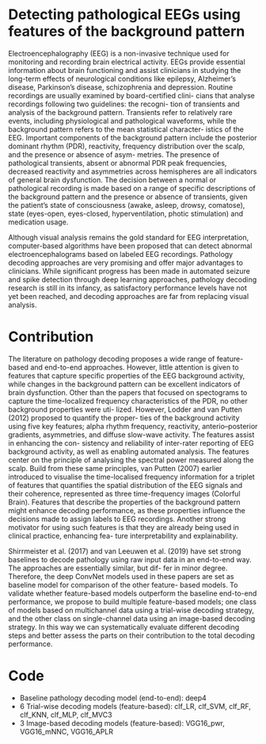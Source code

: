 # Detecting pathological EEGs using features of the background pattern

Electroencephalography (EEG) is a non-invasive technique used for
monitoring and recording brain electrical activity. EEGs provide
essential information about brain functioning and assist clinicians
in studying the long-term effects of neurological conditions like
epilepsy, Alzheimer’s disease, Parkinson’s disease, schizophrenia
and depression. Routine recordings are usually examined by board-certified clini-
cians that analyse recordings following two guidelines: the recogni-
tion of transients and analysis of the background pattern. Transients refer to relatively
rare events, including physiological and pathological waveforms,
while the background pattern refers to the mean statistical character-
istics of the EEG. Important components of the background pattern
include the posterior dominant rhythm (PDR), reactivity, frequency
distribution over the scalp, and the presence or absence of asym-
metries. The presence of pathological transients, absent or abnormal
PDR peak frequencies, decreased reactivity and asymmetries across
hemispheres are all indicators of general brain dysfunction. 
The decision between a normal or pathological recording is made based
on a range of specific descriptions of the background pattern and
the presence or absence of transients, given the patient’s state of
consciousness (awake, asleep, drowsy, comatose), state (eyes-open,
eyes-closed, hyperventilation, photic stimulation) and medication
usage. 

Although visual analysis remains the gold standard for EEG
interpretation, computer-based algorithms have been proposed that
can detect abnormal electroencephalograms based on labeled EEG
recordings. Pathology decoding approaches are very promising and
offer major advantages to clinicians. While significant progress has been made in automated seizure
and spike detection through deep learning approaches, pathology
decoding research is still in its infancy, as satisfactory performance
levels have not yet been reached, and decoding approaches are far from replacing visual analysis.


# Contribution 

The literature on pathology decoding proposes a wide range of
feature-based and end-to-end approaches. However, little attention
is given to features that capture specific properties of the EEG
background activity, while changes in the background pattern can
be excellent indicators of brain dysfunction. Other than the papers
that focused on spectograms to capture the time-localized frequency
characteristics of the PDR, no other background properties were uti-
lized. However, Lodder and van Putten (2012) proposed to quantify the proper-
ties of the background activity using five key features; alpha rhythm
frequency, reactivity, anterio–posterior gradients, asymmetries, and
diffuse slow-wave activity. The features assist in enhancing the con-
sistency and reliability of inter-rater reporting of EEG background
activity, as well as enabling automated analysis. The features center
on the principle of analysing the spectral power measured along the
scalp. Build from these same principles, van Putten (2007) earlier
introduced to visualise the time-localised frequency information for
a triplet of features that quantifies the spatial distribution of the EEG
signals and their coherence, represented as three time-frequency
images (Colorful Brain). Features that describe the properties of
the background pattern might enhance decoding performance, as
these properties influence the decisions made to assign labels to
EEG recordings. Another strong motivator for using such features is
that they are already being used in clinical practice, enhancing fea-
ture interpretability and explainability. 

Shirrmeister et al. (2017) and van Leeuwen et al. (2019) have
set strong baselines to decode pathology using raw input data in
an end-to-end way. The approaches are essentially similar, but dif-
fer in minor degree. Therefore, the deep ConvNet models used in these
papers are set as baseline model for comparison of the other feature-
based models. To validate whether feature-based models outperform
the baseline end-to-end performance, we propose to build multiple
feature-based models; one class of models based on multichannel
data using a trial-wise decoding strategy, and the other class on
single-channel data using an image-based decoding strategy. In this
way we can systematically evaluate different decoding steps and
better assess the parts on their contribution to the total decoding
performance. 

# Code

- Baseline pathology decoding model (end-to-end): deep4
- 6 Trial-wise decoding models (feature-based): clf_LR, clf_SVM, clf_RF, clf_KNN, clf_MLP, clf_MVC3
- 3 Image-based decoding models (feature-based): VGG16_pwr, VGG16_mNNC, VGG16_APLR 
